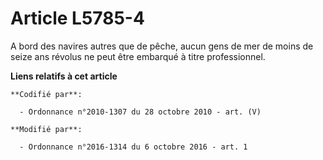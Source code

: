 # Article L5785-4

A bord des navires autres que de pêche, aucun gens de mer de moins de seize ans révolus ne peut être embarqué à titre
professionnel.

**Liens relatifs à cet article**

	**Codifié par**:

	  - Ordonnance n°2010-1307 du 28 octobre 2010 - art. (V)

	**Modifié par**:

	  - Ordonnance n°2016-1314 du 6 octobre 2016 - art. 1
